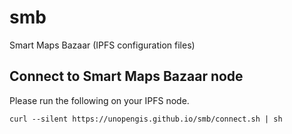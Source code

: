 # smb
Smart Maps Bazaar (IPFS configuration files)

## Connect to Smart Maps Bazaar node
Please run the following on your IPFS node. 
```
curl --silent https://unopengis.github.io/smb/connect.sh | sh
```
